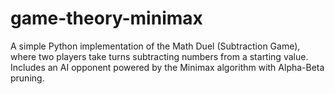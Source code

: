 # game-theory-minimax
A simple Python implementation of the Math Duel (Subtraction Game), where two players take turns subtracting numbers from a starting value.  Includes an AI opponent powered by the Minimax algorithm with Alpha-Beta pruning.
